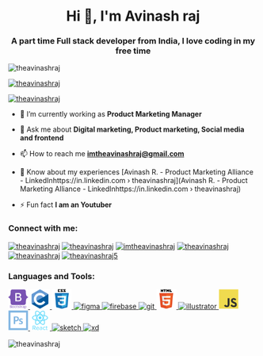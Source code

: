 

<h1 align="center">Hi 👋, I'm Avinash raj</h1>
<h3 align="center">A part time Full stack developer from India, I love coding in my free time</h3>

<p align="left"> <img src="https://komarev.com/ghpvc/?username=theavinashraj&label=Profile%20views&color=0e75b6&style=flat" alt="theavinashraj" /> </p>

<p align="left"> <a href="https://github.com/ryo-ma/github-profile-trophy"><img src="https://github-profile-trophy.vercel.app/?username=theavinashraj" alt="theavinashraj" /></a> </p>

<p align="left"> <a href="https://twitter.com/theavinashraj" target="blank"><img src="https://img.shields.io/twitter/follow/theavinashraj?logo=twitter&style=for-the-badge" alt="theavinashraj" /></a> </p>

- 🔭 I’m currently working as **Product Marketing Manager**

- 💬 Ask me about **Digital marketing, Product marketing, Social media and frontend**

- 📫 How to reach me **imtheavinashraj@gmail.com**

- 📄 Know about my experiences [Avinash R. - Product Marketing Alliance - LinkedInhttps://in.linkedin.com › theavinashraj](Avinash R. - Product Marketing Alliance - LinkedInhttps://in.linkedin.com › theavinashraj)

- ⚡ Fun fact **I am an Youtuber**

<h3 align="left">Connect with me:</h3>
<p align="left">
<a href="https://twitter.com/theavinashraj" target="blank"><img align="center" src="https://raw.githubusercontent.com/rahuldkjain/github-profile-readme-generator/master/src/images/icons/Social/twitter.svg" alt="theavinashraj" height="30" width="40" /></a>
<a href="https://linkedin.com/in/theavinashraj" target="blank"><img align="center" src="https://raw.githubusercontent.com/rahuldkjain/github-profile-readme-generator/master/src/images/icons/Social/linked-in-alt.svg" alt="theavinashraj" height="30" width="40" /></a>
<a href="https://fb.com/imtheavinashraj" target="blank"><img align="center" src="https://raw.githubusercontent.com/rahuldkjain/github-profile-readme-generator/master/src/images/icons/Social/facebook.svg" alt="imtheavinashraj" height="30" width="40" /></a>
<a href="https://instagram.com/theavinashraj" target="blank"><img align="center" src="https://raw.githubusercontent.com/rahuldkjain/github-profile-readme-generator/master/src/images/icons/Social/instagram.svg" alt="theavinashraj" height="30" width="40" /></a>
<a href="https://medium.com/theavinashraj" target="blank"><img align="center" src="https://raw.githubusercontent.com/rahuldkjain/github-profile-readme-generator/master/src/images/icons/Social/medium.svg" alt="theavinashraj" height="30" width="40" /></a>
<a href="https://www.youtube.com/c/theavinashraj5" target="blank"><img align="center" src="https://raw.githubusercontent.com/rahuldkjain/github-profile-readme-generator/master/src/images/icons/Social/youtube.svg" alt="theavinashraj5" height="30" width="40" /></a>
</p>

<h3 align="left">Languages and Tools:</h3>
<p align="left"> <a href="https://getbootstrap.com" target="_blank" rel="noreferrer"> <img src="https://raw.githubusercontent.com/devicons/devicon/master/icons/bootstrap/bootstrap-plain-wordmark.svg" alt="bootstrap" width="40" height="40"/> </a> <a href="https://www.cprogramming.com/" target="_blank" rel="noreferrer"> <img src="https://raw.githubusercontent.com/devicons/devicon/master/icons/c/c-original.svg" alt="c" width="40" height="40"/> </a> <a href="https://www.w3schools.com/css/" target="_blank" rel="noreferrer"> <img src="https://raw.githubusercontent.com/devicons/devicon/master/icons/css3/css3-original-wordmark.svg" alt="css3" width="40" height="40"/> </a> <a href="https://www.figma.com/" target="_blank" rel="noreferrer"> <img src="https://www.vectorlogo.zone/logos/figma/figma-icon.svg" alt="figma" width="40" height="40"/> </a> <a href="https://firebase.google.com/" target="_blank" rel="noreferrer"> <img src="https://www.vectorlogo.zone/logos/firebase/firebase-icon.svg" alt="firebase" width="40" height="40"/> </a> <a href="https://git-scm.com/" target="_blank" rel="noreferrer"> <img src="https://www.vectorlogo.zone/logos/git-scm/git-scm-icon.svg" alt="git" width="40" height="40"/> </a> <a href="https://www.w3.org/html/" target="_blank" rel="noreferrer"> <img src="https://raw.githubusercontent.com/devicons/devicon/master/icons/html5/html5-original-wordmark.svg" alt="html5" width="40" height="40"/> </a> <a href="https://www.adobe.com/in/products/illustrator.html" target="_blank" rel="noreferrer"> <img src="https://www.vectorlogo.zone/logos/adobe_illustrator/adobe_illustrator-icon.svg" alt="illustrator" width="40" height="40"/> </a> <a href="https://developer.mozilla.org/en-US/docs/Web/JavaScript" target="_blank" rel="noreferrer"> <img src="https://raw.githubusercontent.com/devicons/devicon/master/icons/javascript/javascript-original.svg" alt="javascript" width="40" height="40"/> </a> <a href="https://www.photoshop.com/en" target="_blank" rel="noreferrer"> <img src="https://raw.githubusercontent.com/devicons/devicon/master/icons/photoshop/photoshop-line.svg" alt="photoshop" width="40" height="40"/> </a> <a href="https://reactjs.org/" target="_blank" rel="noreferrer"> <img src="https://raw.githubusercontent.com/devicons/devicon/master/icons/react/react-original-wordmark.svg" alt="react" width="40" height="40"/> </a> <a href="https://www.sketch.com/" target="_blank" rel="noreferrer"> <img src="https://www.vectorlogo.zone/logos/sketchapp/sketchapp-icon.svg" alt="sketch" width="40" height="40"/> </a> <a href="https://www.adobe.com/products/xd.html" target="_blank" rel="noreferrer"> <img src="https://cdn.worldvectorlogo.com/logos/adobe-xd.svg" alt="xd" width="40" height="40"/> </a> </p>

<p><img align="center" src="https://github-readme-stats.vercel.app/api/top-langs?username=theavinashraj&show_icons=true&locale=en&layout=compact" alt="theavinashraj" /></p>
